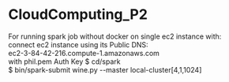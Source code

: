 # CloudComputing_P2

 
 For running spark job without docker on single ec2 instance with:\
 connect ec2 instance using its Public DNS:\
 ec2-3-84-42-216.compute-1.amazonaws.com\
 with phil.pem Auth Key
$ cd/spark\
$ bin/spark-submit wine.py --master local-cluster[4,1,1024]
